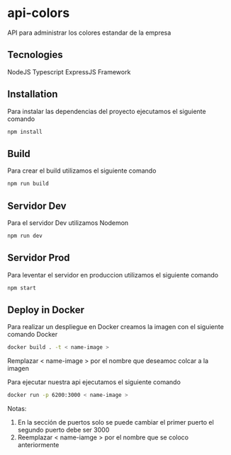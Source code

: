 # api-colors
API para administrar los colores estandar de la empresa

## Tecnologies

NodeJS Typescript
ExpressJS Framework

## Installation

Para instalar las dependencias del proyecto ejecutamos el siguiente comando

```bash
npm install
```

## Build

Para crear el build utilizamos el siguiente comando

```bash
npm run build
```

## Servidor Dev

Para el servidor Dev utilizamos Nodemon

```bash
npm run dev
```

## Servidor Prod

Para leventar el servidor en produccion utilizamos el siguiente comando

```bash
npm start
```

## Deploy in Docker

Para realizar un despliegue en Docker creamos la imagen con el siguiente comando Docker

```bash
docker build . -t < name-image >
```
Remplazar < name-image > por el nombre que deseamoc colcar a la imagen

Para ejecutar nuestra api ejecutamos el siguiente comando

```bash
docker run -p 6200:3000 < name-image >
```
Notas:
1. En la sección de puertos solo se puede cambiar el primer puerto el segundo puerto debe ser 3000
2. Reemplazar < name-iamge > por el nombre que se coloco anteriormente
